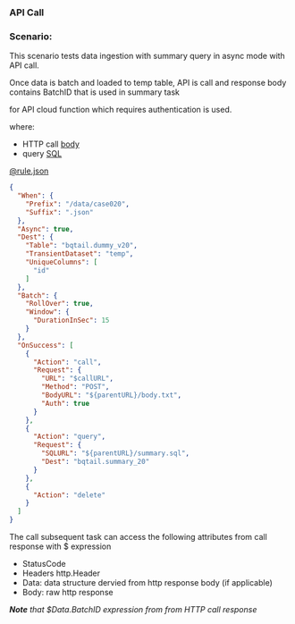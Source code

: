 ### API Call

### Scenario:

This scenario tests data ingestion with summary query in async mode with API call.

Once data is batch and loaded to temp table, API is call and response body contains BatchID that is used
in summary task 

for API cloud function which requires authentication is used.

where:

- HTTP call [body](rule/body.txt)
- query [SQL](rule/summary.sql)


[@rule.json](rule.json)
```json
{
  "When": {
    "Prefix": "/data/case020",
    "Suffix": ".json"
  },
  "Async": true,
  "Dest": {
    "Table": "bqtail.dummy_v20",
    "TransientDataset": "temp",
    "UniqueColumns": [
      "id"
    ]
  },
  "Batch": {
    "RollOver": true,
    "Window": {
      "DurationInSec": 15
    }
  },
  "OnSuccess": [
    {
      "Action": "call",
      "Request": {
        "URL": "$callURL",
        "Method": "POST",
        "BodyURL": "${parentURL}/body.txt",
        "Auth": true
      }
    },
    {
      "Action": "query",
      "Request": {
        "SQLURL": "${parentURL}/summary.sql",
        "Dest": "bqtail.summary_20"
      }
    },
    {
      "Action": "delete"
    }
  ]
}

```

The call subsequent task can access the following attributes from call response with $ expression 

* StatusCode 
* Headers  http.Header
* Data: data structure dervied from http response body (if applicable)
* Body: raw http response


_**Note** that $Data.BatchID expression from from HTTP call response_